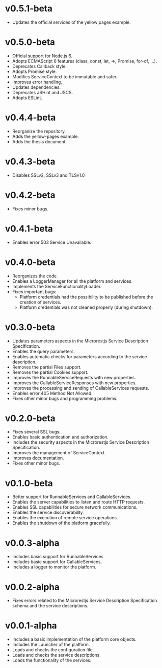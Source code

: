 v0.5.1-beta
===========
  * Updates the official services of the yellow pages example.

v0.5.0-beta
===========
  * Official support for Node.js 6.
  * Adopts ECMAScript 6 features (class, const, let, =>, Promise, for-of, ...).
  * Deprecates Callback style.
  * Adopts Promise style.
  * Modifies ServiceContext to be immutable and safer.
  * Improves error handling.
  * Updates dependencies.
  * Deprecates JSHint and JSCS.
  * Adopts ESLint.

v0.4.4-beta
===========
  * Reorganize the repository.
  * Adds the yellow-pages example.
  * Adds the thesis document.

v0.4.3-beta
===========
  * Disables SSLv2, SSLv3 and TLSv1.0

v0.4.2-beta
===========
  * Fixes minor bugs.

v0.4.1-beta
===========
  * Enables error 503 Service Unavailable.

v0.4.0-beta
===========
  * Reorganizes the code.
  * Enables a LoggerManager for all the platform and services.
  * Implements the ServiceFunctionalityLoader.
  * Fixes important bugs:
    * Platform credentials had the possibility to be published before the creation of services.
    * Platform credentials was not cleaned properly (during shutdown).

v0.3.0-beta
===========
  * Updates parameters aspects in the Microrestjs Service Description Specification.
  * Enables the query parameters.
  * Enables automatic checks for parameters according to the service description.
  * Removes the partial Files support.
  * Removes the partial Cookies support.
  * Improves the RunnableServiceRequests with new properties.
  * Improves the CallableServiceResponses with new properties.
  * Improves the processing and sending of CallableServices requests.
  * Enables error 405 Method Not Allowed.
  * Fixes other minor bugs and programming problems.

v0.2.0-beta
===========
  * Fixes several SSL bugs.
  * Enables basic authentication and authorization.
  * Includes the security aspects in the Microrestjs Service Description Specification.
  * Improves the management of ServiceContext.
  * Improves documentation.
  * Fixes other minor bugs.

v0.1.0-beta
===========
  * Better support for RunnableServices and CallableServices.
  * Enables the server capabilities to listen and route HTTP requests.
  * Enables SSL capabilities for secure network communications.
  * Enables the service discoverability.
  * Enables the execution of remote service operations.
  * Enables the shutdown of the platform gracefully.

v0.0.3-alpha
============
  * Includes basic support for RunnableServices.
  * Includes basic support for CallableServices.
  * Includes a logger to monitor the platform.

v0.0.2-alpha
============
  * Fixes errors related to the Microrestjs Service Description Specification schema and the service descriptions.

v0.0.1-alpha
============
  * Includes a basic implementation of the platform core objects.
  * Includes the Launcher of the platform.
  * Loads and checks the configuration file.
  * Loads and checks the service descriptions.
  * Loads the functionality of the services.
  